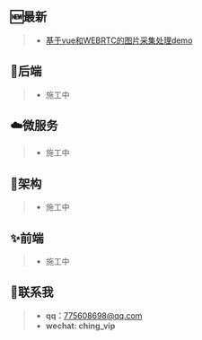 ﻿---
home: true
heroImage: /logo.jpg
actionText: get start →
actionLink: /guide/
footer: MIT Licensed | Copyright © 2019-chenyanan
---

## :new:最新
> - [基于vue和WEBRTC的图片采集处理demo](https://baidu.com)

## :key:后端 
> - 施工中

## :cloud:微服务 
> - 施工中

## :hammer:架构 
> - 施工中

## :sparkles:前端
> - 施工中

## :raised_hands:联系我
> - **qq：**<775608698@qq.com>
> - **wechat: ching_vip**